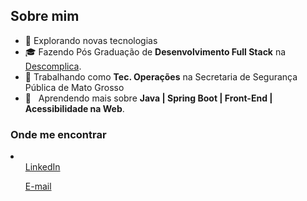 <h2>Sobre mim</h2>

- 🤔 Explorando novas tecnologias
- 🎓 Fazendo Pós Graduação de **Desenvolvimento Full Stack** na <a href="https://descomplica.com.br/">Descomplica</a>.
- 💼 Trabalhando como **Tec. Operações** na Secretaria de Segurança Pública de Mato Grosso
- 🌱 &nbsp; Aprendendo mais sobre **Java | Spring Boot | Front-End | Acessibilidade na Web**.

<h3>Onde me encontrar</h3>
<li>
  <ul style="list-style-type: none;">
    <a href="https://www.linkedin.com/in/andressa-akemi-hara/">LinkedIn</a>
  </ul>
  <ul>
    <a href="mailto:andressaakemih@gmail.com">E-mail</a>
  </ul>
</li>

